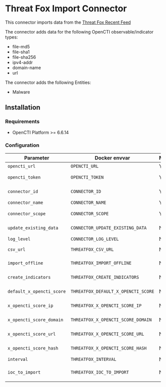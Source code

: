 # Threat Fox Import Connector

<!--
General description of the connector
* What it does
* How it works
* Special requirements
* Use case description
* ...
-->

This connector imports data from the [Threat Fox Recent Feed](https://threatfox.abuse.ch/)

The connector adds data for the following OpenCTI observable/indicator types:

- file-md5
- file-sha1
- file-sha256
- ipv4-addr
- domain-name
- url

The connector adds the following Entities:

- Malware

## Installation

### Requirements

- OpenCTI Platform >= 6.6.14

### Configuration

| Parameter              | Docker envvar                    | Mandatory | Description                                                                                                             |
| ---------------------- | -------------------------------- | --------- | ----------------------------------------------------------------------------------------------------------------------- |
| `opencti_url`          | `OPENCTI_URL`                    | Yes       | The URL of the OpenCTI platform.                                                                                        |
| `opencti_token`        | `OPENCTI_TOKEN`                  | Yes       | The default admin token configured in the OpenCTI platform parameters file.                                             |
| `connector_id`         | `CONNECTOR_ID`                   | Yes       | A valid arbitrary `UUIDv4` that must be unique for this connector.                                                      |
| `connector_name`       | `CONNECTOR_NAME`                 | Yes       | Option `ZeroFox`                                                                                                        |
| `connector_scope`      | `CONNECTOR_SCOPE`                | Yes       | Supported scope: Template Scope (MIME Type or Stix Object)                                                              |
| `update_existing_data` | `CONNECTOR_UPDATE_EXISTING_DATA` | No        | Update data alrerady in the platform based on the Threat Fox data pull                                                  |
| `log_level`            | `CONNECTOR_LOG_LEVEL`            | No        | Log output for the connector. Defaults to `INFO`                                                                                            |
| `csv_url`              | `THREATFOX_CSV_URL`              | No        | Defaults to `https://threatfox.abuse.ch/export/csv/recent/`                                                                                                                        |
| `import_offline`       | `THREATFOX_IMPORT_OFFLINE`       | No        | Create records for indicators that are offline. Defaults to `True`                                                                                                                        |
| `create_indicators`    | `THREATFOX_CREATE_INDICATORS`    | No        | Create indicators in addition to observables. Defaults to `True`                                                                                                                        |
| `default_x_opencti_score` | `THREATFOX_DEFAULT_X_OPENCTI_SCORE` | No        | The default x_opencti_score to use. Defaults to `50`.      |
| `x_opencti_score_ip`      | `THREATFOX_X_OPENCTI_SCORE_IP`      | No        | Set the x_opencti_score for IP observables/indicators.     |
| `x_opencti_score_domain`  | `THREATFOX_X_OPENCTI_SCORE_DOMAIN`  | No        | Set the x_opencti_score for Domain observables/indicators. |
| `x_opencti_score_url`     | `THREATFOX_X_OPENCTI_SCORE_URL`     | No        | Set the x_opencti_score for URL observables/indicators.    |
| `x_opencti_score_hash`    | `THREATFOX_X_OPENCTI_SCORE_HASH`    | No        | Set the x_opencti_score for Hash observables/indicators.   |
| `interval`                | `THREATFOX_INTERVAL`                | No        | Run interval. Defaults to `3`                                                                                                                        |
| `ioc_to_import`            | `THREATFOX_IOC_TO_IMPORT`            | No        | List of IOC types to retrieve, available parameter: `all_types, ip:port, domain, url, md5_hash, sha1_hash, sha256_hash` |
